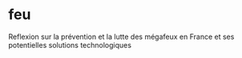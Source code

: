 # feu
Reflexion sur la prévention et la lutte des mégafeux en France et ses potentielles solutions technologiques
